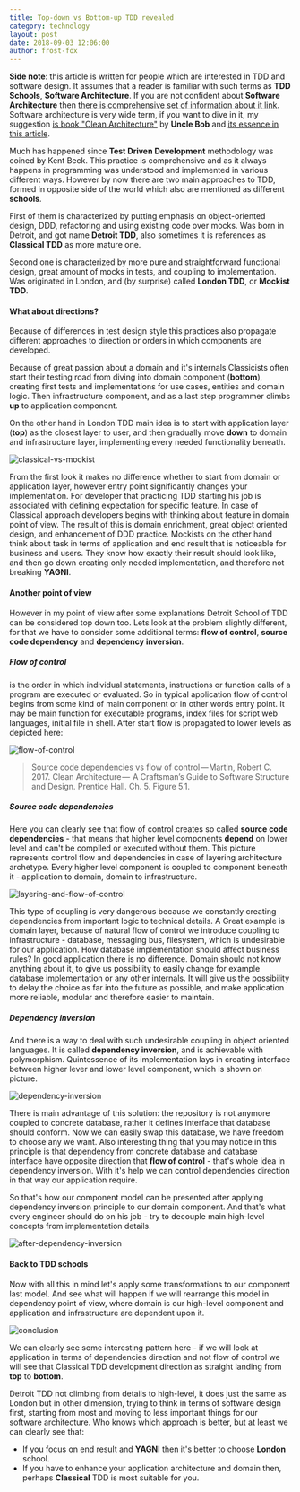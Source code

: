 ```yaml
---
title: Top-down vs Bottom-up TDD revealed
category: technology
layout: post
date: 2018-09-03 12:06:00
author: frost-fox
---
```


**Side note**: this article is written for people which are interested in TDD and software design. It assumes that 
a reader is familiar with such terms as **TDD Schools**, **Software Architecture**. If you are not confident about 
**Software Architecture** then 
[there is comprehensive set of information about it link](https://github.com/testdouble/contributing-tests/wiki). 
Software architecture is very wide term, if you want to dive in it, my suggestion 
[is book "Clean Architecture"](https://www.amazon.com/Clean-Architecture-Craftsmans-Software-Structure/dp/0134494164)
by **Uncle Bob** and [its essence in this article](https://medium.com/gdplabs/clean-architecture-a8b5d93d0944).

Much has happened since **Test Driven Development** methodology was coined by Kent Beck. This practice is 
comprehensive and as it always happens in programming was understood and implemented in various different ways. 
However by now there are two main approaches to TDD, formed in opposite side of the world which also are mentioned 
as different **schools**. 

First of them is characterized by putting emphasis on object-oriented design, DDD, refactoring and using existing code 
over mocks. Was born in Detroit, and got name **Detroit TDD**, also sometimes it is references as **Classical TDD** as 
more mature one.

Second one is characterized by more pure and straightforward functional design, great amount of mocks in tests, and 
coupling to implementation. Was originated in London, and (by surprise) called **London TDD**, or **Mockist TDD**.

#### What about directions?

Because of differences in test design style this practices also propagate different approaches to 
direction or orders in which components are developed. 

Because of great passion about a domain and it's internals Classicists often start their testing road from diving 
into domain component (**bottom**), creating first tests and implementations for use cases, entities and domain 
logic. Then infrastructure component, and as a last step programmer climbs **up** to application component.

On the other hand in London TDD main idea is to start with application layer (**top**) as the closest layer to user, 
and then gradually move **down** to domain and infrastructure layer, implementing every needed functionality beneath.

![classical-vs-mockist](/assets/content/tdd-revealed/classical-vs-mockist.png)
 
From the first look it makes no difference whether to start from domain or application layer, however entry point
significantly changes your implementation. For developer that practicing TDD starting his job is associated with 
defining expectation for specific feature. In case of Classical approach developers begins with thinking about feature 
in domain point of view. The result of this is domain enrichment, great object oriented design, and enhancement of DDD
practice. Mockists on the other hand think about task in terms of application and end result that is noticeable for 
business and users. They know how exactly their result should look like, and then go down creating only needed 
implementation, and therefore not breaking **YAGNI**.

#### Another point of view

However in my point of view after some explanations Detroit School of TDD can be considered top down too. Lets look at 
the problem slightly different, for that we have to consider some additional terms: **flow of control**, 
**source code dependency** and **dependency inversion**.

##### Flow of control
is the order in which individual statements, instructions or function calls of a program are 
executed or evaluated. So in typical application flow of control begins from some kind of main component or in other 
words entry point. It may be main function for executable programs, index files for script web languages, initial 
file in shell. After start flow is propagated to lower levels as depicted here:

![flow-of-control](/assets/content/tdd-revealed/flow-control.jpg)

> Source code dependencies vs flow of control — Martin, Robert C. 2017. Clean Architecture — 
> A Craftsman’s Guide to Software Structure and Design. Prentice Hall. Ch. 5. Figure 5.1.


##### Source code dependencies
Here you can clearly see that flow of control creates so called **source code dependencies** - that means that higher
level components **depend** on lower level and can't be compiled or executed without them. This picture represents 
control flow and dependencies in case of layering architecture archetype. 
Every higher level component is coupled to component beneath it - application to domain, domain to infrastructure.

![layering-and-flow-of-control](/assets/content/tdd-revealed/layering-and-flow-of-control.png)

This type of coupling is very dangerous because we constantly creating dependencies from important 
logic to technical details. A Great example is domain layer, because of natural flow of control we introduce coupling
to infrastructure - database, messaging bus, filesystem, which is undesirable for our application. How database 
implementation should affect business rules? In good application there is no difference. Domain should not know anything 
about it, to give us possibility to easily change for example database implementation or any other internals. It will 
give us the possibility to delay the choice as far into the future as possible, and make application more reliable, 
modular and therefore easier to maintain.

##### Dependency inversion

And there is a way to deal with such undesirable coupling in object oriented languages. It is called **dependency 
inversion**, and is achievable with polymorphism. Quintessence of its implementation lays in creating interface 
between higher lever and lower level component, which is shown on picture.

![dependency-inversion](/assets/content/tdd-revealed/dependency-inversion.png)

There is main advantage of this solution: the repository is not anymore coupled to concrete database, rather it defines 
interface that database should conform. Now we can easily swap this database, we have freedom to choose any we want.
Also interesting thing that you may notice in this principle is that dependency from concrete database and database 
interface have opposite direction that **flow of control** - that's whole idea in dependency inversion. With it's 
help we can control dependencies direction in that way our application require.
   
So that's how our component model can be presented after applying dependency inversion principle to our 
domain component. And that's what every engineer should do on his job - try to decouple main high-level concepts 
from implementation details.

![after-dependency-inversion](/assets/content/tdd-revealed/after-dependency-inversion.png)

#### Back to TDD schools

Now with all this in mind let's apply some transformations to our component last model. And see what will happen if we
will rearrange this model in dependency point of view, where domain is our high-level component and application and 
infrastructure are dependent upon it.

![conclusion](/assets/content/tdd-revealed/conclusion.png)
   
We can clearly see some interesting pattern here - if we will look at application in terms of dependencies direction 
and not flow of control we will see that Classical TDD development direction as straight landing from **top** to 
**bottom**. 

Detroit TDD not climbing from details to high-level, it does just the same as London but in other dimension, 
trying to think in terms of software design first, starting from most and moving to less important things for our 
software architecture. Who knows which approach is better, but at least we can clearly see that:
* If you focus on end result and **YAGNI** then it's better to choose **London** school.
* If you have to enhance your application architecture and domain then, perhaps **Classical** TDD is most suitable for
 you. 
